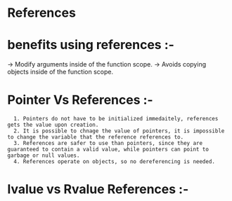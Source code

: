 # References

# benefits using references :-
   -> Modify arguments inside of the function scope.
   -> Avoids copying objects inside of the function scope.
   
   
 # Pointer Vs References :- 
      1. Pointers do not have to be initialized immedaitely, references gets the value upon creation.
      2. It is possible to chnage the value of pointers, it is impossible to change the variable that the reference references to.
      3. References are safer to use than pointers, since they are guaranteed to contain a valid value, while pointers can point to garbage or null values.
      4. References operate on objects, so no dereferencing is needed.
                                           
# lvalue vs Rvalue References :- 

